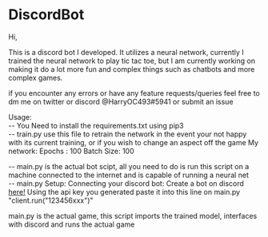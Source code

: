 # DiscordBot

Hi,
  
This is a discord bot I developed. It utilizes a neural network, currently I trained the neural network to play tic tac toe, but I am currently working on making it do a lot more fun and complex things such as chatbots and more complex games.

if you encounter any errors or have any feature requests/queries feel free to dm me on twitter or discord @HarryOC493#5941 or submit an issue

Usage:  
  -- You Need to install the requirements.txt using pip3  
  -- train.py use this file to retrain the network in the event your not happy with its current training, or if you wish to change an 
     aspect off the game
     My network:
         Epochs    : 100
         Batch Size: 100

-- main.py is the actual bot scipt, all you need to do is run this script on a machine connected to the internet and is 
     capable of running a neural net  
-- main.py
   Setup:
      Connecting your discord bot:
          Create a bot on discord <a href='https://discordpy.readthedocs.io/en/stable/discord.html'>here!</a>
          Using the api key you generated paste it into this line on main.py
          "client.run("123456xxx")"
          
   main.py is the actual game, this script imports the trained model, interfaces with discord and runs the actual game
